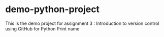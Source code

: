 # demo-python-project
This is the demo project for assignment 3 : Introduction to version control using GitHub for Python 
Print name 
